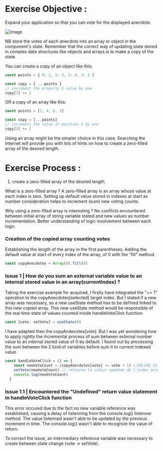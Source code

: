 # Exercise Objective : 
Expand your application so that you can vote for the displayed anecdote.

![image](https://github.com/devstackweb3/osa1/assets/118926098/9fcc4589-954c-4f7c-b5f4-45cbc022aa8d)

NB store the votes of each anecdote into an array or object in the component's state. Remember that the correct way of updating state stored in complex data structures like objects and arrays is to make a copy of the state.

You can create a copy of an object like this:

```jsx
const points = { 0: 1, 1: 3, 2: 4, 3: 2 }

const copy = { ...points }
// increment the property 2 value by one
copy[2] += 1
```
OR a copy of an array like this:
```jsx
const points = [1, 4, 6, 3]

const copy = [...points]
// increment the value in position 2 by one
copy[2] += 1
```
Using an array might be the simpler choice in this case. Searching the Internet will provide you with lots of hints on how to create a zero-filled array of the desired length.

# Exercise Process : 
1) create a zero-filled array of the desired length.

What is a zero-filled array ? 
A zero-filled array is an array whose value at each index is zero. 
Setting up default value stored in indexes at start as number consideration helps to increment (sum) new voting counts.

Why using a zero-filled array is interesting ? 
No conflicts encountered between initial array of string variable stated and new values as number incrementation. 
Better understanding of logic involvement between each logic.  

### Creation of the copied array counting votes
Establishing the length of the array in the first parentheses. Adding the default value at start of every index of the array, of 0 with the "fill" method. 
```jsx
const copyAnecdotes = Array(8).fill(0)
```

 ### Issue 1 | How do you sum an external variable value to an internal stored value in an array(currentIndex) ?
Taking the exercise example for acquired, I firstly have integrated the "+= 1" operation to the copyAnecdotes[selected] target index. But I stated if a new array was necessary, so a new useState method has to be defined linked to this new copied array. This new useState method would be responsible of the real time state of values counted inside handleVoteClick function. 
```jsx
const [vote, setVote] = useState(0)
```
I have adapted then the copyAndecotes[vote]. But I was yet wondering how to apply rightly the incremental process of sum between external number value to an internal stored value of 0 by default. I found out by processing the sum between the 2 kind of variables before sum it to current indexed value.
```jsx
const handleVoteClick = () => {
    const newVoteCount = (copyAnecdotes[vote] += vote + 1) //SOLVED 13.02.24 || Comment parvenir à additionner la valeur de type 1 dans l'index actuel ?
    setVote(newVoteCount) // retourne la valeur updatée de l'index actuel
    console.log(newVoteCount)
  }
```

### Issue 1.1 | Encountered the "Undefined" return value statement in handleVoteClick function 
This error occured due to the fact no new variable reference was established, causing a delay of listenning from the console.log() listenner method. 
The value listenned wasn't able to be updated by the previous increment in time. The console.log() wasn't able to recognize the value of return.

To correct the issue, an intermediary reference variable was necessary to create between state change (vote -> setVote). 
